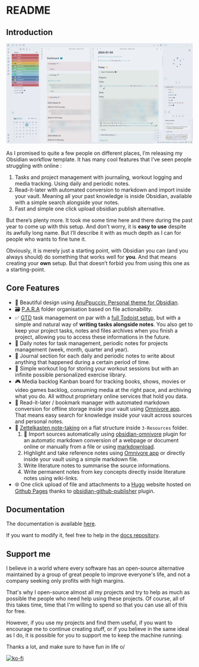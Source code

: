 # README

## Introduction

![image](_Media/24-01-04_15-52-03_Obsidian.png)

As I promised to quite a few people on different places, I’m releasing my Obsidian workflow template. It has many cool features that I’ve seen people struggling with online :

1. Tasks and project management with journaling, workout logging and media tracking. Using daily and periodic notes.
2. Read-it-later with automated conversion to markdown and import inside your vault. Meaning all your past knowledge is inside Obsidian, available with a simple search alongside your notes.
3. Fast and simple one click upload obsidian publish alternative.

But there’s plenty more. It took me some time here and there during the past year to come up with this setup. And don’t worry, it is **easy to use** despite its awfully long name. But I’ll describe it with as much depth as I can for people who wants to fine tune it.

Obviously, it is merely just a starting point, with Obsidian you can (and you always should) do something that works well for **you**. And that means creating your **own** setup. But that doesn’t forbid you from using this one as a starting-point.

## Core Features

- 🎨 Beautiful design using [AnuPpuccin: Personal theme for Obsidian](https://github.com/AnubisNekhet/anuppuccin).
- 🗃️ [P.A.R.A](https://fortelabs.com/blog/para/) folder organisation based on file actionability.
- ✅ [GTD](https://gettingthingsdone.com/) task management on par with a [full Todoist setup](https://todoist.com/fr/productivity-methods/getting-things-done), but with a simple and natural way of **writing tasks alongside notes**. You also get to keep your project tasks, notes and files archives when you finish a project, allowing you to access these informations in the future.
- 📅 Daily notes for task management, periodic notes for projects management (week, month, quarter and year).
- 📓 Journal section for each daily and periodic notes to write about anything that happened during a certain period of time.
- 💪 Simple workout log for storing your workout sessions but with an infinite possible personalized exercise library.
- 🎮 Media backlog Kanban board for tracking books, shows, movies or video games backlog, consuming media at the right pace, and archiving what you do. All without proprietary online services that hold you data.
- 🔗 Read-it-later / bookmark manager with automated markdown conversion for offline storage inside your vault using [Omnivore app](https://omnivore.app/). That means easy search for knowledge inside your vault across sources and personal notes.
- 📝 [Zettelkasten note-taking](https://everlaab.com/methode-zettelkasten-comment-prendre-des-notes-utiles/) on a flat structure inside `3-Resources` folder.
    1. 📎 Import sources automatically using [obsidian-omnivore](https://github.com/omnivore-app/obsidian-omnivore) plugin for an automatic markdown conversion of a webpage or document online or manually from a file or using [markdownload](https://github.com/deathau/markdownload).
    2. Highlight and take reference notes using [Omnivore app](https://omnivore.app/) or directly inside your vault using a simple markdown file.
    3. Write literature notes to summarise the source informations.
    4. Write permanent notes from key concepts directly inside literature notes using wiki-links.
- 🌐 One click upload of file and attachments to a [Hugo](https://gohugo.io/) website hosted on [Github Pages](https://pages.github.com/) thanks to [obsidian-github-publisher](https://github.com/ObsidianPublisher/obsidian-github-publisher) plugin.

## Documentation

The documentation is available [here](https://mathisgauthey.github.io/obsidian-workflow-template-docs/).

If you want to modify it, feel free to help in the [docs repository](https://github.com/mathisgauthey/obsidian-workflow-template-docs).

## Support me

I believe in a world where every software has an open-source alternative maintained by a group of great people to improve everyone's life, and not a company seeking only profits with high margins.

That's why I open-source almost all my projects and try to help as much as possible the people who need help using these projects. Of course, all of this takes time, time that I'm willing to spend so that you can use all of this for free.

However, if you use my projects and find them useful, if you want to encourage me to continue creating stuff, or if you believe in the same ideal as I do, it is possible for you to support me to keep the machine running.

Thanks a lot, and make sure to have fun in life o/

[![ko-fi](https://ko-fi.com/img/githubbutton_sm.svg)](https://ko-fi.com/Q5Q5DC7L4)
